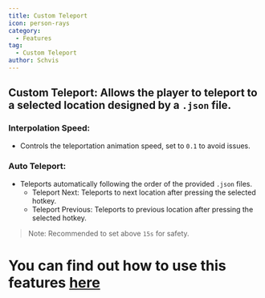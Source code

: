 ```yaml
---
title: Custom Teleport
icon: person-rays
category:
  - Features
tag:
  - Custom Teleport
author: Schvis
---
```


## Custom Teleport: Allows the player to teleport to a selected location designed by a `.json` file.
### Interpolation Speed:
- Controls the teleportation animation speed, set to `0.1` to avoid issues.
### Auto Teleport:
- Teleports automatically following the order of the provided `.json` files.
    - Teleport Next: Teleports to next location after pressing the selected hotkey.
    - Teleport Previous: Teleports to previous location after pressing the selected hotkey.
> Note: Recommended to set above `15s` for safety.

# You can find out how to use this features [here](../.././guide/custom-tp-setting.md)

